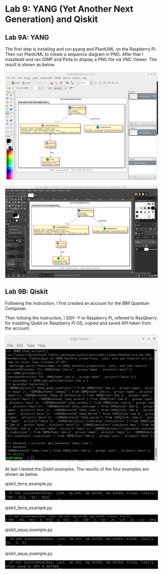 # Lab 9: YANG (Yet Another Next Generation) and Qiskit

## Lab 9A: YANG

The first step is installing and run pyang and PlantUML on the Raspberry Pi.
Then run PlantUML to create a sequence diagram in PNG.
After that I installedd and ran GIMP and Pinta to display a PNG file via VNC Viewer. The result is shown as below.

![alt text](https://github.com/wastelander47/629IoT/blob/main/lab9/lab9-1.png)

![alt text](https://github.com/wastelander47/629IoT/blob/main/lab9/lab9-2.png)

## Lab 9B: Qiskit

Following the instruction, I first created an account for the IBM Quantum Composer.

Then folloing the instruction, I SSH -Y to Raspberry Pi, refered to RasQberry for installing Qiskit on Raspberry Pi OS, copied and saved API token from the account.

![alt text](https://github.com/wastelander47/629IoT/blob/main/lab9/lab9-3.png)

At last I tested the Qiskit examples. The results of the four examples are shown as below.

qiskit_terra_example.py

![alt text](https://github.com/wastelander47/629IoT/blob/main/lab9/lab9-4.png)

qiskit_terra_example.py

![alt text](https://github.com/wastelander47/629IoT/blob/main/lab9/lab9-5.png)

qiskit_aqua_example.py

![alt text](https://github.com/wastelander47/629IoT/blob/main/lab9/lab9-6.png)

qiskit_aqua_example.py

![alt text](https://github.com/wastelander47/629IoT/blob/main/lab9/lab9-7.png)
